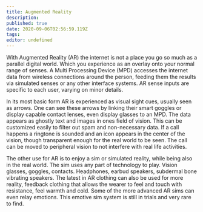```yaml
---
title: Augmented Reality
description: 
published: true
date: 2020-09-06T02:56:59.119Z
tags: 
editor: undefined
---
```


With Augmented Reality (AR) the internet is not a place you go so much as a parallel digital world. Which you experience as an overlay onto your normal range of senses. A Multi Processing Device (MPD) accesses the internet data from wireless connections around the person, feeding them the results via simulated senses or any other interface systems. AR sense inputs are specific to each user, varying on minor details.

In its most basic form AR is experienced as visual sight cues, usually seen as arrows. One can see these arrows by linking their smart goggles or display capable contact lenses, even display glasses to an MPD. The data appears as ghostly text and images in ones field of vision. This can be customized easily to filter out spam and non-necessary data. If a call happens a ringtone is sounded and an icon appears in the center of the vision, though transparent enough for the real world to be seen. The call can be moved to peripheral vision to not interfere with real life activities.

The other use for AR is to enjoy a sim or simulated reality, while being also in the real world. The sim uses any part of technology to play. Vision glasses, goggles, contacts. Headphones, earbud speakers, subdermal bone vibrating speakers. The latest in AR clothing can also be used for more reality, feedback clothing that allows the wearer to feel and touch with resistance, feel warmth and cold. Some of the more advanced AR sims can even relay emotions. This emotive sim system is still in trials and very rare to find. 